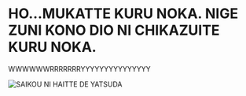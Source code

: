 # HO…MUKATTE KURU NOKA. NIGE ZUNI KONO DIO NI CHIKAZUITE KURU NOKA.
WWWWWWRRRRRRRYYYYYYYYYYYYYYY
 
 ![SAIKOU NI HAITTE DE YATSUDA](/WWRRYY.jpeg)
 
 
<!--
**AbrakhamKyhendrikVuri/AbrakhamKyhendrikVuri** is a ✨ _special_ ✨ repository because its `README.md` (this file) appears on your GitHub profile.

Here are some ideas to get you started:

- 🔭 I’m currently working on ...
- 🌱 I’m currently learning ...
- 👯 I’m looking to collaborate on ...
- 🤔 I’m looking for help with ...
- 💬 Ask me about ...
- 📫 How to reach me: ...
- 😄 Pronouns: ...
- ⚡ Fun fact: ...
-->
